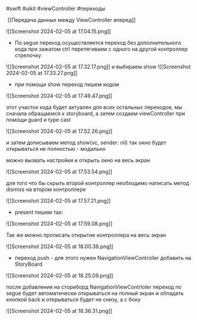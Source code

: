 #swift #uikit #viewController #переходы 

 [[Передача данных между ViewController вперед]] 

![[Screenshot 2024-02-05 at 17.04.15.png]]

- По segue переход осуществляется переход без дополнительного кода при зажатом ctrl перетягиваем с одного на другой контроллер стрелочку

![[Screenshot 2024-02-05 at 17.32.17.png]]
и выбираем show
 ![[Screenshot 2024-02-05 at 17.33.27.png]]

- при помощи show переход пишем кодом

![[Screenshot 2024-02-05 at 17.49.47.png]]

этот участок кода будет актуален для всех остальных переходов, мы сначала обращаемся к storyboard, а затем создаем viewController при помощи guard и type cast

![[Screenshot 2024-02-05 at 17.52.26.png]]

и затем дописываем метод show(vc, sender: nil)
так окно будет открываться не полностью - модально

можно вызвать настройки и открыть окно на весь экран

![[Screenshot 2024-02-05 at 17.53.54.png]]

для того что бы скрыть второй контроллер необходимо написать метод dismiss на втором контроллере

![[Screenshot 2024-02-05 at 17.57.21.png]]

- present пишем так:

![[Screenshot 2024-02-05 at 17.59.08.png]]

Так же можно прописать открытие контроллера на весь экран

![[Screenshot 2024-02-05 at 18.00.38.png]]


- переход push - для этого нужен NavigationViewController добавить на StoryBoard

![[Screenshot 2024-02-05 at 18.25.09.png]]


после добавления на сториборд NavigationViewContrloler переход по segue будет автоматически открываться на полный экран и обладать кнопкой back и открываться будет не снизу, а с боку

![[Screenshot 2024-02-05 at 18.36.31.png]]